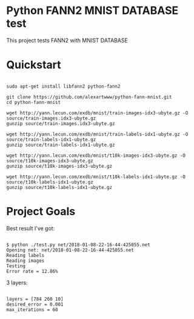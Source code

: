 # Python FANN2 MNIST DATABASE test

This project tests FANN2 with MNIST DATABASE

# Quickstart

```#!bash

sudo apt-get install libfann2 python-fann2

git clone https://github.com/alexartwww/python-fann-mnist.git
cd python-fann-mnist

wget http://yann.lecun.com/exdb/mnist/train-images-idx3-ubyte.gz -O source/train-images.idx3-ubyte.gz
gunzip source/train-images.idx3-ubyte.gz

wget http://yann.lecun.com/exdb/mnist/train-labels-idx1-ubyte.gz -O source/train-labels-idx1-ubyte.gz
gunzip source/train-labels-idx1-ubyte.gz

wget http://yann.lecun.com/exdb/mnist/t10k-images-idx3-ubyte.gz -O source/t10k-images-idx3-ubyte.gz
gunzip source/t10k-images-idx3-ubyte.gz

wget http://yann.lecun.com/exdb/mnist/t10k-labels-idx1-ubyte.gz -O source/t10k-labels-idx1-ubyte.gz
gunzip source/t10k-labels-idx1-ubyte.gz
```

# Project Goals

Best result I've got:

```#!bash

$ python ./test.py net/2018-01-08-22-16-44-425055.net
Opening net: net/2018-01-08-22-16-44-425055.net
Reading labels
Reading images
Testing
Error rate = 12.86%
```
3 layers:

```#!python

layers = [784 260 10]
desired_error = 0.001
max_iterations = 60
```
